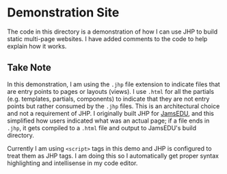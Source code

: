 # Demonstration Site

The code in this directory is a demonstration of how I can use JHP to build static multi-page websites. I have added comments to the code to help explain how it works.

## Take Note

In this demonstration, I am using the `.jhp` file extension to indicate files that are entry points to pages or layouts (views). I use `.html` for all the partials (e.g. templates, partials, components) to indicate that they are not entry points but rather consumed by the `.jhp` files. This is an architectural choice and not a requirement of JHP. I originally built JHP for [JamsEDU](https://jamsedu.com), and this simplified how users indicated what was an actual page; if a file ends in `.jhp`, it gets compiled to a `.html` file and output to JamsEDU's build directory.

Currently I am using `<script>` tags in this demo and JHP is configured to treat them as JHP tags. I am doing this so I automatically get proper syntax highlighting and intellisense in my code editor.